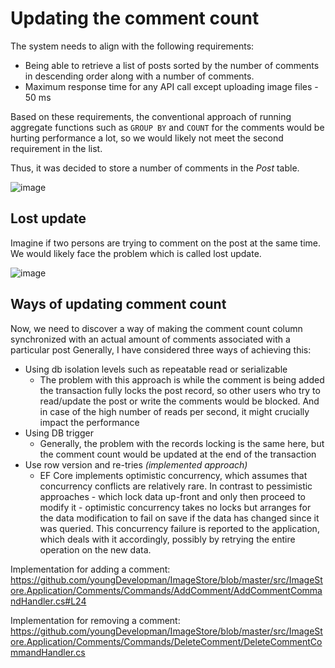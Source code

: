 # Updating the comment count

The system needs to align with the following requirements:

- Being able to retrieve a list of posts sorted by the number of comments in descending order along with a number of comments. 
- Maximum response time for any API call except uploading image files - 50 ms

Based on these requirements, the conventional approach of running aggregate functions such as `GROUP BY` and `COUNT` for the comments would be hurting performance a lot, so we would likely not meet the second requirement in the list.

Thus, it was decided to store a number of comments in the *Post* table.

![image](https://github.com/youngDevelopman/ImageStore/assets/31933374/85d64cab-961d-4ef8-bd13-9155ea7f1504)




## Lost update

Imagine if two persons are trying to comment on the post at the same time. We would likely face the problem which is called lost update.

![image](https://github.com/youngDevelopman/ImageStore/assets/31933374/b36a48f8-7e4c-4248-a0a9-ef35af83c779)



## Ways of updating comment count

Now, we need to discover a way of making the comment count column synchronized with an actual amount of comments associated with a particular post
Generally, I have considered three ways of achieving this:
- Using db isolation levels such as repeatable read or serializable
  - The problem with this approach is while the comment is being added the transaction fully locks the post record, so other users who try to read/update the post or write the comments would be blocked. And in case of the high number of reads per second, it might crucially impact the performance
- Using DB trigger
  - Generally, the problem with the records locking is the same here, but the comment count would be updated at the end of the transaction
- Use row version and re-tries *(implemented approach)*
   - EF Core implements optimistic concurrency, which assumes that concurrency conflicts are relatively rare. In contrast to pessimistic approaches - which lock data up-front and only then proceed to modify it - optimistic concurrency takes no locks but arranges for the data modification to fail on save if the data has changed since it was queried. This concurrency failure is reported to the application, which deals with it accordingly, possibly by retrying the entire operation on the new data.
 

Implementation for adding a comment: https://github.com/youngDevelopman/ImageStore/blob/master/src/ImageStore.Application/Comments/Commands/AddComment/AddCommentCommandHandler.cs#L24

Implementation for removing a comment: https://github.com/youngDevelopman/ImageStore/blob/master/src/ImageStore.Application/Comments/Commands/DeleteComment/DeleteCommentCommandHandler.cs



